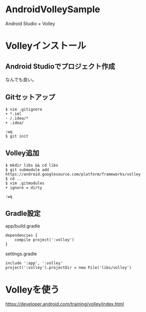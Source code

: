 # AndroidVolleySample
Android Studio × Volley

# Volleyインストール

## Android Studioでプロジェクト作成
なんでも良い。
## Gitセットアップ 
```
$ vim .gitignore
+ *.iml
- /.idea/*
+ .idea/

:wq
$ git init
 ```
## Volley追加
```
$ mkdir libs && cd libs
$ git submodule add https://android.googlesource.com/platform/frameworks/volley
$ cd ..
$ vim .gitmodules
+ ignore = dirty

:wq
```

## Gradle設定
app/build.gradle
```
dependencies {
    compile project(':volley')
}
```
settings.gradle
```
include ':app', ':volley'
project(':volley').projectDir = new File('libs/volley')
```

# Volleyを使う
https://developer.android.com/training/volley/index.html
